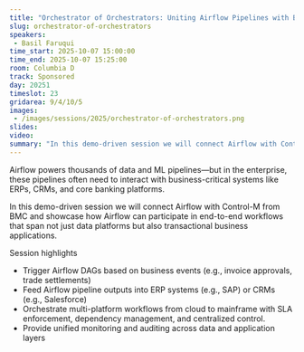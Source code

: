 ```yaml
---
title: "Orchestrator of Orchestrators: Uniting Airflow Pipelines with Business Applications in Production"
slug: orchestrator-of-orchestrators
speakers:
 - Basil Faruqui
time_start: 2025-10-07 15:00:00
time_end: 2025-10-07 15:25:00
room: Columbia D
track: Sponsored
day: 20251
timeslot: 23
gridarea: 9/4/10/5
images: 
 - /images/sessions/2025/orchestrator-of-orchestrators.png
slides:
video:
summary: "In this demo-driven session we will connect Airflow with Control-M from BMC and showcase how Airflow can participate in end-to-end workflows that span not just data platforms but also transactional business applications."
---
```


Airflow powers thousands of data and ML pipelines—but in the enterprise, these pipelines often need to interact with business-critical systems like ERPs, CRMs, and core banking platforms.

In this demo-driven session we will connect Airflow with Control-M from BMC and showcase how Airflow can participate in end-to-end workflows that span not just data platforms but also transactional business applications.

Session highlights

 * Trigger Airflow DAGs based on business events (e.g., invoice approvals, trade settlements)
 * Feed Airflow pipeline outputs into ERP systems (e.g., SAP) or CRMs (e.g., Salesforce)
 * Orchestrate multi-platform workflows from cloud to mainframe with SLA enforcement, dependency management, and centralized control.
 * Provide unified monitoring and auditing across data and application layers